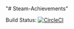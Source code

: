 "# Steam-Achievements" 

Build Status: [![CircleCI](https://circleci.com/gh/PatrickvdGraaf/Steam-Achievements/tree/master.svg?style=svg)](https://circleci.com/gh/PatrickvdGraaf/Steam-Achievements/tree/master)